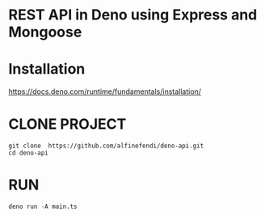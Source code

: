 # REST API in Deno using Express and Mongoose

# Installation
https://docs.deno.com/runtime/fundamentals/installation/

# CLONE PROJECT
```
git clone  https://github.com/alfinefendi/deno-api.git
cd deno-api
```

# RUN
```
deno run -A main.ts
```

